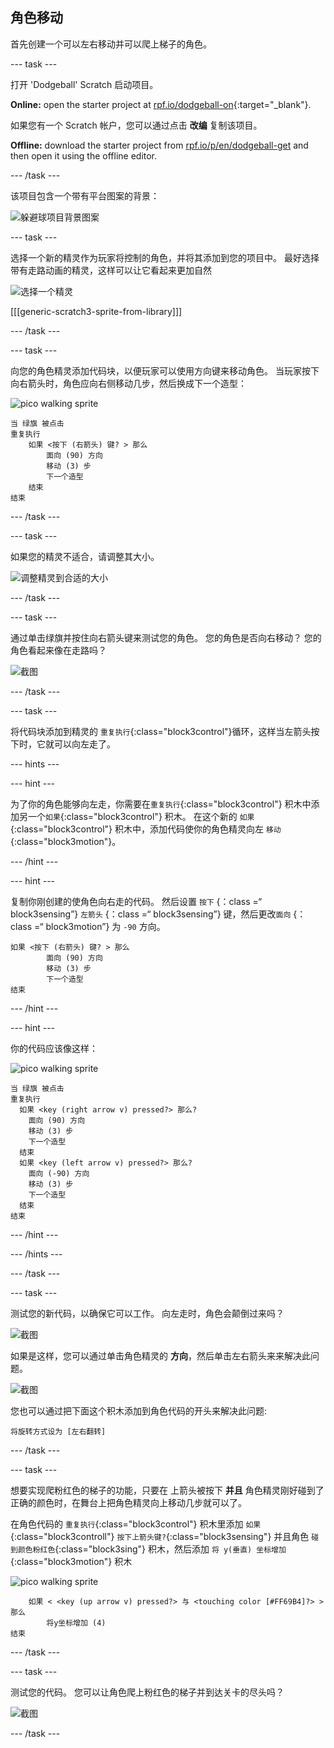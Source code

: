 ## 角色移动

首先创建一个可以左右移动并可以爬上梯子的角色。

\--- task \---

打开 'Dodgeball' Scratch 启动项目。

**Online:** open the starter project at [rpf.io/dodgeball-on](https://rpf.io/dodgeball-on){:target="_blank"}.

如果您有一个 Scratch 帐户，您可以通过点击 **改编** 复制该项目。

**Offline:** download the starter project from [rpf.io/p/en/dodgeball-get](https://rpf.io/p/en/dodgeball-get) and then open it using the offline editor.

\--- /task \---

该项目包含一个带有平台图案的背景：

![躲避球项目背景图案](images/dodge-background.png)

\--- task \---

选择一个新的精灵作为玩家将控制的角色，并将其添加到您的项目中。 最好选择带有走路动画的精灵，这样可以让它看起来更加自然

![选择一个精灵](images/dodge-characters.png)

[[[generic-scratch3-sprite-from-library]]]

\--- /task \---

\--- task \---

向您的角色精灵添加代码块，以便玩家可以使用方向键来移动角色。 当玩家按下向右箭头时，角色应向右侧移动几步，然后换成下一个造型：

![pico walking sprite](images/pico_walking_sprite.png)

```blocks3
当 绿旗 被点击
重复执行
    如果 <按下 (右箭头) 键? > 那么
        面向 (90) 方向
        移动 (3) 步
        下一个造型
    结束
结束
```

\--- /task \---

\--- task \---

如果您的精灵不适合，请调整其大小。

![调整精灵到合适的大小](images/dodge-sprite-size-annotated.png)

\--- /task \---

\--- task \---

通过单击绿旗并按住向右箭头键来测试您的角色。 您的角色是否向右移动？ 您的角色看起来像在走路吗？

![截图](images/dodge-walking.png)

\--- /task \---

\--- task \---

将代码块添加到精灵的 `重复执行`{:class="block3control"}循环，这样当左箭头按下时，它就可以向左走了。

\--- hints \---

\--- hint \---

为了你的角色能够向左走，你需要在`重复执行`{:class="block3control"} 积木中添加另一个`如果`{:class="block3control"} 积木。 在这个新的 `如果`{:class="block3control"} 积木中，添加代码使你的角色精灵向左 `移动`{:class="block3motion"}。

\--- /hint \---

\--- hint \---

复制你刚创建的使角色向右走的代码。 然后设置 `按下` {：class =“ block3sensing”} `左箭头` {：class =“ block3sensing”} 键，然后更改`面向` {：class =“ block3motion”} 为 `-90` 方向。

```blocks3
如果 <按下 (右箭头) 键? > 那么
        面向 (90) 方向
        移动 (3) 步
        下一个造型
结束
```

\--- /hint \---

\--- hint \---

你的代码应该像这样：

![pico walking sprite](images/pico_walking_sprite.png)

```blocks3
当 绿旗 被点击
重复执行
  如果 <key (right arrow v) pressed?> 那么?
    面向 (90) 方向
    移动 (3) 步
    下一个造型
  结束
  如果 <key (left arrow v) pressed?> 那么? 
    面向 (-90) 方向
    移动 (3) 步
    下一个造型
  结束
结束
```

\--- /hint \---

\--- /hints \---

\--- /task \---

\--- task \---

测试您的新代码，以确保它可以工作。 向左走时，角色会颠倒过来吗？

![截图](images/dodge-upside-down.png)

如果是这样，您可以通过单击角色精灵的 **方向**，然后单击左右箭头来来解决此问题。

![截图](images/dodge-left-right-annotated.png)

您也可以通过把下面这个积木添加到角色代码的开头来解决此问题:

```blocks3
将旋转方式设为 [左右翻转]
```

\--- /task \---

\--- task \---

想要实现爬粉红色的梯子的功能，只要在 上箭头被按下 **并且** 角色精灵刚好碰到了正确的颜色时，在舞台上把角色精灵向上移动几步就可以了。

在角色代码的 `重复执行`{:class="block3control"} 积木里添加 `如果`{:class="block3controll"} `按下上箭头键?`{:class="block3sensing"} 并且角色 `碰到颜色粉红色`{:class="block3sing"} 积木，然后添加 `将 y(垂直) 坐标增加`{:class="block3motion"} 积木

![pico walking sprite](images/pico_walking_sprite.png)

```blocks3
    如果 < <key (up arrow v) pressed?> 与 <touching color [#FF69B4]?> > 那么
        将y坐标增加 (4)
结束
```

\--- /task \---

\--- task \---

测试您的代码。 您可以让角色爬上粉红色的梯子并到达关卡的尽头吗？

![截图](images/dodge-test-character.png)

\--- /task \---